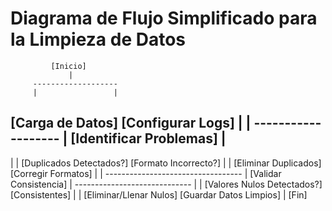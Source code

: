 # Diagrama de Flujo Simplificado para la Limpieza de Datos

             [Inicio]
                 |
         -------------------
         |                 |
[Carga de Datos]       [Configurar Logs]
         |                 |
         -------------------
                 |
         [Identificar Problemas]
                 |
   ----------------------------------
   |                                |
[Duplicados Detectados?]  [Formato Incorrecto?]
         |                                |
[Eliminar Duplicados]            [Corregir Formatos]
         |                                |
        ----------------------------------
                 |
         [Validar Consistencia]
                 |
     -----------------------------
     |                           |
[Valores Nulos Detectados?]  [Consistentes]
         |                           |
  [Eliminar/Llenar Nulos]     [Guardar Datos Limpios]
                 |
              [Fin]
